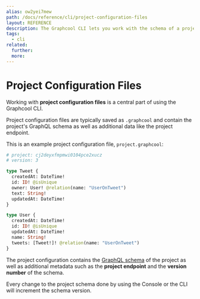 ```yaml
---
alias: ow2yei7mew
path: /docs/reference/cli/project-configuration-files
layout: REFERENCE
description: The Graphcool CLI lets you work with the schema of a project. You can easily create a new project or update the schema of an existing one.
tags:
  - cli
related:
  further:
  more:
---
```


# Project Configuration Files

Working with **project configuration files** is a central part of using the Graphcool CLI.

Project configuration files are typically saved as `.graphcool` and contain the project's GraphQL schema as well as additional data like the project endpoint.

This is an example project configuration file, `project.graphcool`:

```graphql
# project: cj2deyxfmpmwi0104pce2xucz
# version: 3

type Tweet {
  createdAt: DateTime!
  id: ID! @isUnique
  owner: User! @relation(name: "UserOnTweet")
  text: String!
  updatedAt: DateTime!
}

type User {
  createdAt: DateTime!
  id: ID! @isUnique
  updatedAt: DateTime!
  name: String!
  tweets: [Tweet!]! @relation(name: "UserOnTweet")
}
```

The project configuration contains the [GraphQL schema](!alias-) of the project as well as additional metadata such as the **project endpoint** and the **version number** of the schema.

Every change to the project schema done by using the Console or the CLI will increment the schema version.

